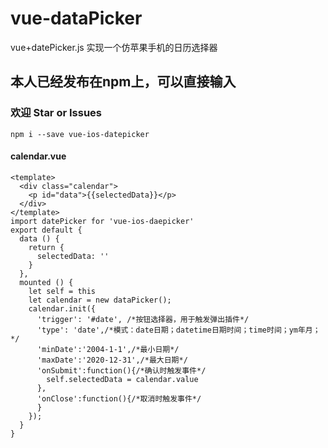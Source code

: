 # vue-dataPicker
vue+datePicker.js 实现一个仿苹果手机的日历选择器

## 本人已经发布在npm上，可以直接输入

### 欢迎 Star or Issues
```
npm i --save vue-ios-datepicker
```

#### calendar.vue
```
<template>
  <div class="calendar">
    <p id="data">{{selectedData}}</p>
  </div>
</template>
import datePicker for 'vue-ios-daepicker'
export default {
  data () {
    return {
      selectedData: ''
    }
  },
  mounted () {
    let self = this
    let calendar = new dataPicker();
    calendar.init({
      'trigger': '#date', /*按钮选择器，用于触发弹出插件*/
      'type': 'date',/*模式：date日期；datetime日期时间；time时间；ym年月；*/
      'minDate':'2004-1-1',/*最小日期*/
      'maxDate':'2020-12-31',/*最大日期*/
      'onSubmit':function(){/*确认时触发事件*/
        self.selectedData = calendar.value
      },
      'onClose':function(){/*取消时触发事件*/
      }
    });
  }
}
```
